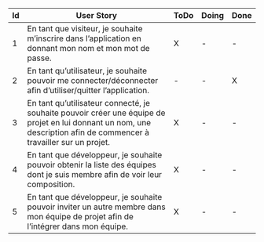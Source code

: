 Id |							User Story																																																										  	   | ToDo    |  Doing| Done
---|-----------------------------------------------------------------------------------------------------------------------------------------------------------------------------------------------------------------------------------------------------------------------------------|-------------|------------|-------
1  | En tant que visiteur, je souhaite m’inscrire dans l’application en donnant mon nom et mon mot de passe.																																											   	   |	X		 |	 -  | -
2  | En tant qu’utilisateur, je souhaite pouvoir me connecter/déconnecter afin d’utiliser/quitter l’application.																																										   |	-		 |	 -  | X
3  | En tant qu’utilisateur connecté, je souhaite pouvoir créer une équipe de projet en lui donnant un nom, une description  afin de commencer à travailler sur un projet. 																									       |	X	 |	 -  | -
4  | En tant que développeur, je souhaite pouvoir obtenir la liste des équipes dont je suis membre afin de voir leur composition.																																	   |	X		 |	 -  | -
5  | En tant que développeur, je souhaite pouvoir inviter un autre membre dans mon équipe de projet afin de l’intégrer dans mon équipe.															  				   |	 X	 | 	-   |   -
